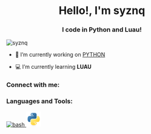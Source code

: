<h1 align="center">Hello!, I'm syznq</h1>
<h3 align="center">I code in Python and Luau!</h3>

<p align="left"> <img src="https://komarev.com/ghpvc/?username=syznq&label=Profile%20views&color=0e75b6&style=flat" alt="syznq" /> </p>

- 📝 I’m currently working on [PYTHON](https://github.com/syznq/PYTHON)

- 💻 I’m currently learning **LUAU**

<h3 align="left">Connect with me:</h3>
<p align="left">
</p>

<h3 align="left">Languages and Tools:</h3>
<p align="left"> <a href="https://www.gnu.org/software/bash/" target="_blank" rel="noreferrer"> <img src="https://www.vectorlogo.zone/logos/gnu_bash/gnu_bash-icon.svg" alt="bash" width="40" height="40"/> </a> <a href="https://www.python.org" target="_blank" rel="noreferrer"> <img src="https://raw.githubusercontent.com/devicons/devicon/master/icons/python/python-original.svg" alt="python" width="40" height="40"/> </a> </p>
